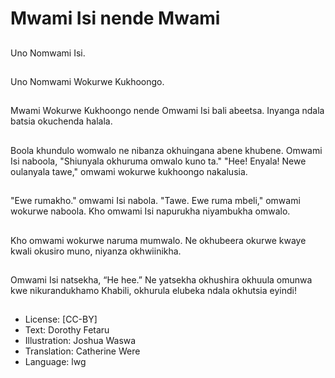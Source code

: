 # Mwami Isi nende Mwami

##
Uno Nomwami Isi.

##
Uno Nomwami
Wokurwe Kukhoongo.

##
Mwami Wokurwe
Kukhoongo nende
Omwami Isi bali
abeetsa.
Inyanga ndala batsia
okuchenda halala.

##
Boola khundulo
womwalo ne nibanza
okhuingana abene
khubene.
Omwami Isi naboola,
"Shiunyala okhuruma
omwalo kuno ta."
"Hee! Enyala! Newe
oulanyala tawe,"
omwami wokurwe
kukhoongo nakalusia.

##
"Ewe rumakho."
omwami Isi nabola.
"Tawe. Ewe ruma
mbeli," omwami
wokurwe naboola.
Kho omwami Isi
napurukha niyambukha
omwalo.

##
Kho omwami wokurwe
naruma mumwalo.
Ne okhubeera okurwe
kwaye kwali okusiro
muno, niyanza
okhwiinikha.

##
Omwami Isi natsekha,
“He hee.”
Ne yatsekha okhushira
okhuula omunwa kwe
nikurandukhamo
Khabili, okhurula
elubeka ndala okhutsia
eyindi!

##
* License: [CC-BY]
* Text: Dorothy Fetaru
* Illustration: Joshua Waswa
* Translation: Catherine Were
* Language: lwg
